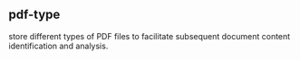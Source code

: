 ## pdf-type
store different types of PDF files to facilitate subsequent document content identification and analysis.
